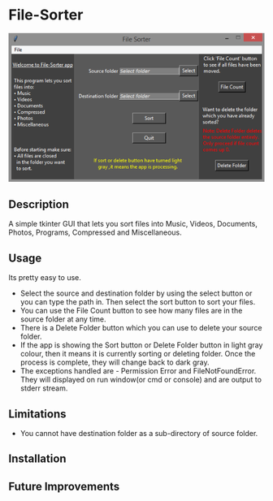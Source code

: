 # File-Sorter
![Alt Text](https://github.com/starter-coder/File-Sorter/blob/master/images/file_sorter.png)
## Description
A simple tkinter GUI that lets you sort files into Music, Videos, Documents, Photos, Programs, Compressed and Miscellaneous.
## Usage
Its pretty easy to use.
* Select the source and destination folder by using the select button or you can type the path in. Then select the sort button to sort your files.
* You can use the File Count button to see how many files are in the source folder at any time.
* There is a Delete Folder button which you can use to delete your source folder.
* If the app is showing the Sort button or Delete Folder button in light gray colour, then it means it is currently sorting or deleting folder. Once the process is complete, they will change back to dark gray.
* The exceptions handled are - Permission Error and FileNotFoundError. They will displayed on run window(or cmd or console) and are output to stderr stream.
## Limitations
* You cannot have destination folder as a sub-directory of source folder. 
## Installation
## Future Improvements
